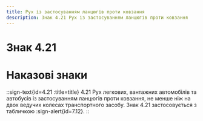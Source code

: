 ```yaml
---
title: Рух із застосуванням ланцюгів проти ковзання
description: Знак 4.21 Рух із застосуванням ланцюгів проти ковзання
---
```

# Знак 4.21
# Наказові знаки
::sign-text{id=4.21 :title=title}
4.21 Рух легкових, вантажних автомобілів та автобусів із застосуванням ланцюгів проти ковзання, не менше ніж на двох ведучих колесах транспортного засобу.
Знак 4.21 застосовується з табличкою :sign-alert{id=7.12}.
::